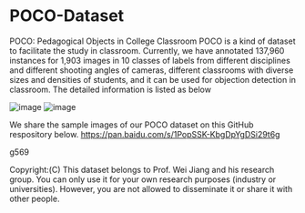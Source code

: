 # POCO-Dataset
POCO: Pedagogical Objects in College Classroom
POCO is a kind of dataset to facilitate the study in classroom. Currently, we have annotated 137,960 instances for 1,903 images in 10 classes of labels from different disciplines and different shooting angles of cameras, different classrooms with diverse sizes and densities of students, and it can be used for objection detection in classroom. The detailed information is listed as below

![image](https://github.com/jwmianzu/POCO-Dataset/assets/37792026/cd9309b9-6782-4081-871e-4ad53551c3bc)
![image](https://github.com/jwmianzu/POCO-Dataset/assets/37792026/833b5f5a-a725-4c89-8c8c-cf6d5119a1d7)

We share the sample images of our POCO dataset on this GitHub respository below.
https://pan.baidu.com/s/1PopSSK-KbgDpYgDSi29t6g

g569

Copyright:(C) This dataset belongs to Prof. Wei Jiang and his research group. You can only use it for your own research purposes (industry or universities). However, you are not allowed to disseminate it or share it with other people.
